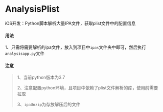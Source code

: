# AnalysisPlist
iOS开发：Python脚本解析大量IPA文件，获取plist文件中的配置信息

#### 用法
1、只需将需要解析的ipa文件，放入到项目中`ipas`文件夹中即可，然后执行`analysisapp.py`文件

#### 注意
> 1、当前python版本为3.7
>
> 2、注意配置python环境，且项目中依赖了plist文件解析的库，使用前需要拉取
>
> 3、`ipaUnzip`为存放解压后的文件

